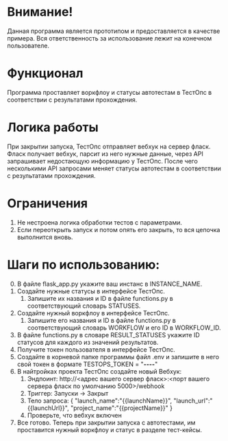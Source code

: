 # Внимание!
Данная программа является прототипом и предоставляется в качестве примера.
Вся ответственность за использование лежит на конечном пользователе.
# Функционал
Программа проставляет воркфлоу и статусы автотестам в ТестОпс в соответствии с результатами прохождения.

# Логика работы
При закрытии запуска, ТестОпс отправляет вебхук на сервер фласк.
Фласк получает вебхук, парсит из него нужные данные, через API запрашивает недостающую информацию у ТестОпс. 
После чего несколькими API запросами меняет статусы автотестам в соответствии с результатами прохождения.

# Ограничения
1. Не нестроена логика обработки тестов с параметрами.
2. Если переоткрыть запуск и потом опять его закрыть, то вся цепочка выполнится вновь.
# Шаги по использованию:
0. В файле flask_app.py укажите ваш инстанс в INSTANCE_NAME.
1. Создайте нужные статусы в интерфейсе ТестОпс.
   1. Запишите их названия и ID в файле functions.py в соответствующий словарь STATUSES. 
2. Создайте нужный воркфлоу в интерфейсе ТестОпс.
   1. Запишите его названия и ID в файле functions.py в соответствующий словарь WORKFLOW и его ID в WORKFLOW_ID. 
3. В файле functions.py в словаре RESULT_STATUSES укажите ID статусов для каждого из значений результатов.
4. Получите токен пользователя в интерфейсе ТестОпс.
5. Создайте в корневой папке программы файл .env и запишите в него свой токен в формате TESTOPS_TOKEN = "********-****-****-****-************"
6. В найтройках проекта ТестОпс создайте новый Вебхук:
   1. Эндпоинт: http://<адрес вашего сервер фласк>:<порт вашего сервера фласк по умолчанию 5000>/webhook
   2. Триггер: Запуски -> Закрыт
   3. Тело запроса: {
"launch_name":"{{launchName}}",
"launch_url":"{{launchUrl}}",
"project_name":"{{projectName}}"
}
   4. Проверьте, что вебхук включен
7. Все готово. Теперь при закрытии запуска с автотестами, им проставится нужный воркфлоу и статус в разделе тест-кейсы.
